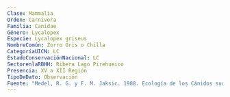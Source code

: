 ```yaml
---
Clase: Mammalia
Orden: Carnivora
Familia: Canidae
Género: Lycalopex
Especie: Lycalopex griseus
NombreComún: Zorro Gris o Chilla
CategoríaUICN: LC
EstadoConservaciónNacional: LC
SectorenlaRBHH: Ribera Lago Pirehueico
Presencia: XV a XII Región
TipoDeDato: Observación
Fuente: "Medel, R. G. y F. M. Jaksic. 1988. Ecología de los Cánidos sudamericanos: una revisión. Revista Chilena de Historia Natural, 61:67-79."
---
```

